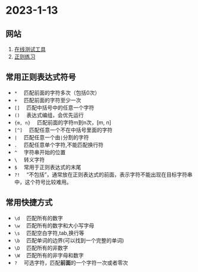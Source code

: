 # 2023-1-13

## 网站
1. [在线测试工具](https://regexr-cn.com)
2. [正则练习](https://codejiaonang.com)

## 常用正则表达式符号
- `*` &emsp;匹配前面的字符多次（包括0次）
- `+` &emsp;匹配前面的字符至少一次
- `[]` &emsp;匹配中括号中的任意一个字符
- `()` &emsp;表达式编组，会优先运行
- `{m, n}` &emsp;匹配前面的字符m到n次，[m, n]
- `[^]` &emsp;匹配任意一个不在中括号里面的字符
- `|` &emsp;匹配任意一个由`|`分割的字符
- `.` &emsp;匹配任意单个字符,不能匹配换行符
- `^` &emsp;字符串开始的位置
- `\` &emsp;转义字符
- `$` &emsp;常用于正则表达式的末尾
- `?!` &emsp;“不包括”，通常放在正则表达式的前面，表示字符不能出现在目标字符串中，这个符号比较难用。

## 常用快捷方式
- `\d` &emsp;匹配所有的数字
- `\w` &emsp;匹配所有的数字和大小写字母
- `\s` &emsp;匹配空白字符,tab,换行等
- `\b` &emsp;匹配单词的边界(可以找到一个完整的单词)
- `\D` &emsp;匹配所有的非数字
- `\W` &emsp;匹配所有的非字母和数字
- `?` &emsp;可选字符，匹配**前面**的一个字符一次或者零次


